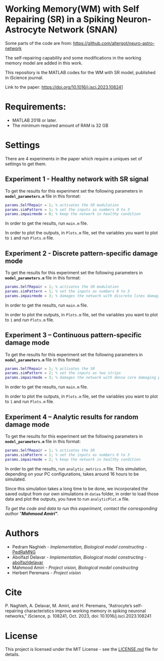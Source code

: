 # Working Memory(WM) with Self Repairing (SR) in a Spiking Neuron-Astrocyte Network (SNAN)

Some parts of the code are from: https://github.com/altergot/neuro-astro-network

The self-repairing capability and some modifications in the working memory model are added in this work.

This repository is the MATLAB codes for the WM with SR model, published in iScience journal.

Link to the paper: https://doi.org/10.1016/j.isci.2023.108241

# Requirements:

* MATLAB 2018 or later.
* The minimum required amount of RAM is 32 GB

# Settings

There are 4 experiments in the paper which require a uniques set of settings to get them.

## Experiment 1 - Healthy network with SR signal

To get the results for this experiment set the following parameters in **`model_parameters.m`** file in this format:

```matlab
params.SelfRepair = 1; % activates the SR modulation
params.simPattern = 1; % set the inputs as numbers 0 to 3
params.impairmode = 0; % keep the network in healthy condition
```

In order to get the results, run `main.m` file.

In order to plot the outputs, in `Plots.m` file, set the variables you want to plot to `1` and run `Plots.m` file.

## Experiment 2 - Discrete pattern-specific damage mode

To get the results for this experiment set the following parameters in **`model_parameters.m`** file in this format:

```matlab
params.SelfRepair = 1; % activates the SR modulation
params.simPattern = 1; % set the inputs as numbers 0 to 3
params.impairmode = 3; % damages the network with discrete lines damaging pattern
```

In order to get the results, run `main.m` file.

In order to plot the outputs, in `Plots.m` file, set the variables you want to plot to `1` and run `Plots.m` file.

## Experiment 3 – Continuous pattern-specific damage mode

To get the results for this experiment set the following parameters in **`model_parameters.m`** file in this format:

```matlab
params.SelfRepair = 1; % activates the SR
params.simPattern = 2; % set the inputs as two strips
params.impairmode = 3; % damages the network with dense core damaging pattern
```

In order to get the results, run `main.m` file.

In order to plot the outputs, in `Plots.m` file, set the variables you want to plot to `1` and run `Plots.m` file.

## Experiment 4 – Analytic results for random damage mode

To get the results for this experiment set the following parameters in **`model_parameters.m`** file in this format:

```matlab
params.SelfRepair = 1; % activates the SR
params.simPattern = 1; % set the inputs as numbers 0 to 3
params.impairmode = 2; % keep the network in healthy condition
```

In order to get the results, run `analytic_metrics.m` file. This simulation, depending on your PC configurations, takes around 16 hours to be simulated.

Since this simulation takes a long time to be done, we incorporated the saved output from our own simulations in `dataa` folder, in order to load those data and plot the outputs, you have to run `analyticPlot.m` file.

_To get the code and data to run this experiment, contact the corresponding author "**Mahmood Amiri"**._

# Authors

* Pedram Naghieh - _Implementation, Biological model constructing_ - [PedRaMNG](https://github.com/PedRaMNG)
* Abolfazl Delavar - _Implementation, Biological model constructing_ - [abolfazldelavar](https://github.com/abolfazldelavar)
* Mahmood Amiri - _Project vision, Biological model constructing_
* Herbert Peremans - _Project vision_

# Cite

P. Naghieh, A. Delavar, M. Amiri, and H. Peremans, “Astrocyte’s self-repairing characteristics improve working memory in spiking neuronal networks,” iScience, p. 108241, Oct. 2023, doi: 10.1016/j.isci.2023.108241

# License 

This project is licensed under the MIT License - see the [LICENSE.md](https://github.com/PedRaMNG/working-memory-with-self-repairing/blob/main/LICENSE) file for details.

